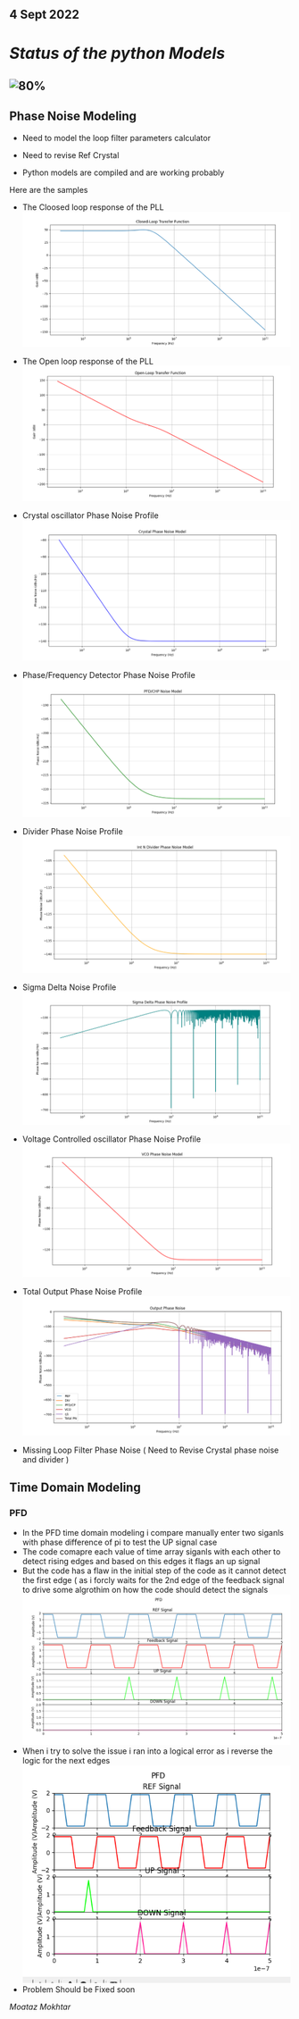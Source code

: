 4 Sept 2022
---
# _Status of the python Models_
![80%](https://progress-bar.dev/80/?title=completed) 
---
## Phase Noise Modeling
* Need to model the loop filter parameters calculator
* Need to revise Ref Crystal 

* Python models are compiled and are working probably 

Here are the samples
* The Cloosed loop response of the PLL
![1st_sample](https://github.com/mabrains/PLL_design/blob/System/pll/system/python_model/2nd_sample_images/CL.png)
* The Open loop response of the PLL
![1st_sample](https://github.com/mabrains/PLL_design/blob/System/pll/system/python_model/2nd_sample_images/OL.png)
* Crystal oscillator Phase Noise Profile
![1st_sample](https://github.com/mabrains/PLL_design/blob/System/pll/system/python_model/2nd_sample_images/Crystal.png)
* Phase/Frequency Detector Phase Noise Profile
![1st_sample](https://github.com/mabrains/PLL_design/blob/System/pll/system/python_model/2nd_sample_images/PFD.png)
* Divider Phase Noise Profile
![1st_sample](https://github.com/mabrains/PLL_design/blob/System/pll/system/python_model/2nd_sample_images/Int.png)
* Sigma Delta Noise Profile
![1st_sample](https://github.com/mabrains/PLL_design/blob/System/pll/system/python_model/2nd_sample_images/Sigma%20Delta.png)
* Voltage Controlled oscillator Phase Noise Profile
![1st_sample](https://github.com/mabrains/PLL_design/blob/System/pll/system/python_model/2nd_sample_images/VCO.png)
* Total Output Phase Noise Profile
![1st_sample](https://github.com/mabrains/PLL_design/blob/System/pll/system/python_model/2nd_sample_images/TOTAL.png)

* Missing Loop Filter Phase Noise ( Need to Revise Crystal phase noise and divider )

## Time Domain Modeling 
### PFD 
* In the PFD time domain modeling i compare manually enter two siganls with phase difference of pi to test the UP signal case
* The code comapre each value of time array siganls with each other to detect rising edges and based on this edges it flags an up signal
* But the code has a flaw in the initial step of the code as it cannot detect the first edge ( as i forcly waits for the 2nd edge of the feedback signal to drive some algrothim on how the code should detect the signals 
   ![1st_sample](https://github.com/mabrains/PLL_design/blob/System/pll/system/python_model/PFD_TIME_DOMAIN_MODEL/PFD%20OPERATION.png)
* When i try to solve the issue i ran into a logical error as i reverse the logic for the next edges 
  ![1st_sample](https://github.com/mabrains/PLL_design/blob/System/pll/system/python_model/PFD_TIME_DOMAIN_MODEL/trial%20pfd%201.png)
* Problem Should be Fixed soon


*_Moataz Mokhtar_*
 

